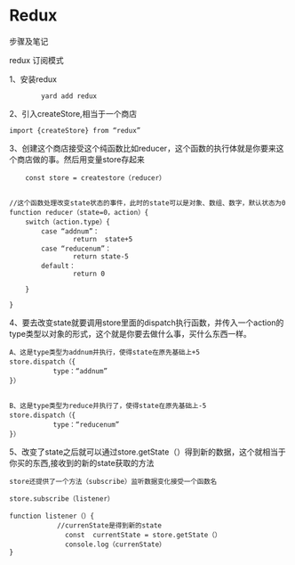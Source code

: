 # Redux
步骤及笔记



redux 订阅模式


1、安装redux

            yard add redux



2、引入createStore,相当于一个商店
           
	import {createStore} from “redux”




3、创建这个商店接受这个纯函数比如reducer，这个函数的执行体就是你要来这个商店做的事。然后用变量store存起来

       	const store = createstore（reducer）


	//这个函数处理改变state状态的事件，此时的state可以是对象、数组、数字，默认状态为0
	function reducer（state=0，action）{
  		switch（action.type）{
      		case “addnum”：
            		return  state+5
      		case “reducenum”：
            		return state-5
     		default：
            		return 0

  		}

	}



4、要去改变state就要调用store里面的dispatch执行函数，并传入一个action的type类型以对象的形式，这个就是你要去做什么事，买什么东西一样。

	A、这是type类型为addnum并执行，使得state在原先基础上+5
	store.dispatch（{
     	       type：“addnum”
	}）


	B、这是type类型为reduce并执行了，使得state在原先基础上-5
	store.dispatch（{
     	       type：“reducenum”
	}）




5、改变了state之后就可以通过store.getState（）得到新的数据，这个就相当于你买的东西,接收到的新的state获取的方法

	store还提供了一个方法（subscribe）监听数据变化接受一个函数名

	store.subscribe（listener）

	function listener（）{
    	        //currenState是得到新的state
    	          const  currentState = store.getState（）
    	          console.log（currenState）
	}
